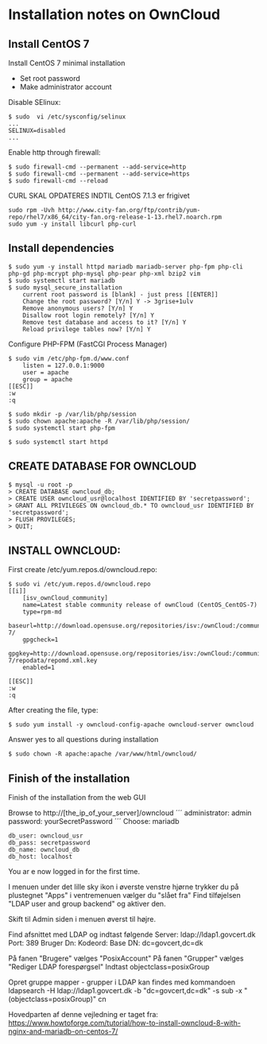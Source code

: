 # Installation notes on OwnCloud

## Install CentOS 7
Install CentOS 7 minimal installation

 - Set root password
 - Make administrator account

Disable SElinux:
```
$ sudo  vi /etc/sysconfig/selinux
...
SELINUX=disabled
...
```

Enable http through firewall:
```
$ sudo firewall-cmd --permanent --add-service=http
$ sudo firewall-cmd --permanent --add-service=https
$ sudo firewall-cmd --reload
```
CURL SKAL OPDATERES INDTIL CentOS 7.1.3 er frigivet
```
sudo rpm -Uvh http://www.city-fan.org/ftp/contrib/yum-repo/rhel7/x86_64/city-fan.org-release-1-13.rhel7.noarch.rpm
sudo yum -y install libcurl php-curl
```

## Install dependencies
```
$ sudo yum -y install httpd mariadb mariadb-server php-fpm php-cli php-gd php-mcrypt php-mysql php-pear php-xml bzip2 vim
$ sudo systemctl start mariadb
$ sudo mysql_secure_installation
    current root password is [blank] - just press [[ENTER]]
    Change the root password? [Y/n] Y -> 3grise+1ulv
    Remove anonymous users? [Y/n] Y
    Disallow root login remotely? [Y/n] Y
    Remove test database and access to it? [Y/n] Y
    Reload privilege tables now? [Y/n] Y
```

Configure PHP-FPM (FastCGI Process Manager)
```
$ sudo vim /etc/php-fpm.d/www.conf
    listen = 127.0.0.1:9000
    user = apache
    group = apache
[[ESC]]
:w
:q

$ sudo mkdir -p /var/lib/php/session
$ sudo chown apache:apache -R /var/lib/php/session/
$ sudo systemctl start php-fpm

$ sudo systemctl start httpd
```

## CREATE DATABASE FOR OWNCLOUD 
```
$ mysql -u root -p
> CREATE DATABASE owncloud_db;
> CREATE USER owncloud_usr@localhost IDENTIFIED BY 'secretpassword';
> GRANT ALL PRIVILEGES ON owncloud_db.* TO owncloud_usr IDENTIFIED BY 'secretpassword';
> FLUSH PROVILEGES;
> QUIT;
```

## INSTALL OWNCLOUD:
First create /etc/yum.repos.d/owncloud.repo:
```
$ sudo vi /etc/yum.repos.d/owncloud.repo 
[[i]]
    [isv_ownCloud_community]
    name=Latest stable community release of ownCloud (CentOS_CentOS-7)
    type=rpm-md
    baseurl=http://download.opensuse.org/repositories/isv:/ownCloud:/community/CentOS_CentOS-7/
    gpgcheck=1
    gpgkey=http://download.opensuse.org/repositories/isv:/ownCloud:/community/CentOS_CentOS-7/repodata/repomd.xml.key
    enabled=1

[[ESC]]
:w
:q
```

After creating the file, type:
```
$ sudo yum install -y owncloud-config-apache owncloud-server owncloud
```
Answer yes to all questions during installation 
```
$ sudo chown -R apache:apache /var/www/html/owncloud/
```

## Finish of the installation
Finish of the installation from the web GUI

Browse to http://[the_ip_of_your_server]/owncloud 
´´´
administrator: admin
password: yourSecretPassword
´´´
Choose: mariadb
```
db_user: owncloud_usr 
db_pass: secretpassword 
db_name: owncloud_db
db_host: localhost 
```
You ar e now logged in for the first time.

I menuen under det lille sky ikon i øverste venstre hjørne trykker du på plustegnet "Apps"
i ventremenuen vælger du "slået fra"
Find tilføjelsen "LDAP user and group backend" og aktiver den.

Skift til Admin siden i menuen øverst til højre.

Find afsnittet med LDAP og indtast følgende
Server: ldap://ldap1.govcert.dk
Port: 389
Bruger Dn:
Kodeord:
Base DN: dc=govcert,dc=dk

På fanen "Brugere" vælges "PosixAccount"
På fanen "Grupper" vælges "Rediger LDAP forespørgsel"
Indtast objectclass=posixGroup

Opret gruppe mapper - grupper i LDAP kan findes med kommandoen
ldapsearch -H ldap://ldap1.govcert.dk -b "dc=govcert,dc=dk" -s sub -x "(objectclass=posixGroup)" cn

Hovedparten af denne vejledning er taget fra:
https://www.howtoforge.com/tutorial/how-to-install-owncloud-8-with-nginx-and-mariadb-on-centos-7/

